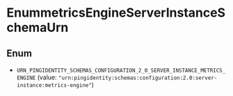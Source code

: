 

# EnummetricsEngineServerInstanceSchemaUrn

## Enum


* `URN_PINGIDENTITY_SCHEMAS_CONFIGURATION_2_0_SERVER_INSTANCE_METRICS_ENGINE` (value: `"urn:pingidentity:schemas:configuration:2.0:server-instance:metrics-engine"`)



